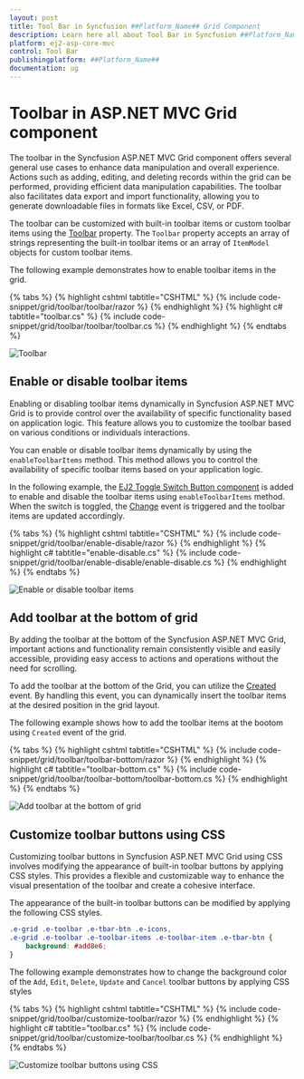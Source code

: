 ```yaml
---
layout: post
title: Tool Bar in Syncfusion ##Platform_Name## Grid Component
description: Learn here all about Tool Bar in Syncfusion ##Platform_Name## Grid component of Syncfusion Essential JS 2 and more.
platform: ej2-asp-core-mvc
control: Tool Bar
publishingplatform: ##Platform_Name##
documentation: ug
---
```


# Toolbar in ASP.NET MVC Grid component

The toolbar in the Syncfusion ASP.NET MVC Grid component offers several general use cases to enhance data manipulation and overall experience. Actions such as adding, editing, and deleting records within the grid can be performed, providing efficient data manipulation capabilities. The toolbar also facilitates data export and import functionality, allowing you to generate downloadable files in formats like Excel, CSV, or PDF. 

The toolbar can be customized with built-in toolbar items or custom toolbar items using the [Toolbar](https://help.syncfusion.com/cr/aspnetmvc-js2/syncfusion.ej2.grids.grid.html#Syncfusion_EJ2_Grids_Grid_Toolbar) property. The `Toolbar` property accepts an array of strings representing the built-in toolbar items or an array of `ItemModel` objects for custom toolbar items.

The following example demonstrates how to enable toolbar items in the grid.

{% tabs %}
{% highlight cshtml tabtitle="CSHTML" %}
{% include code-snippet/grid/toolbar/toolbar/razor %}
{% endhighlight %}
{% highlight c# tabtitle="toolbar.cs" %}
{% include code-snippet/grid/toolbar/toolbar/toolbar.cs %}
{% endhighlight %}
{% endtabs %}

![Toolbar](../images/toolbar/toolbar.png)

## Enable or disable toolbar items

Enabling or disabling toolbar items dynamically in Syncfusion ASP.NET MVC Grid is to provide control over the availability of specific functionality based on application logic. This feature allows you to customize the toolbar based on various conditions or individuals interactions. 

You can enable or disable toolbar items dynamically by using the `enableToolbarItems` method. This method allows you to control the availability of specific toolbar items based on your application logic.

In the following example, the [EJ2 Toggle Switch Button component](https://ej2.syncfusion.com/aspnetmvc/documentation/switch/getting-started) is added to enable and disable the toolbar items using `enableToolbarItems` method. When the switch is toggled, the [Change](https://help.syncfusion.com/cr/aspnetmvc-js2/Syncfusion.EJ2.Buttons.Switch.html#Syncfusion_EJ2_Buttons_Switch_Change) event is triggered and the toolbar items are updated accordingly.

{% tabs %}
{% highlight cshtml tabtitle="CSHTML" %}
{% include code-snippet/grid/toolbar/enable-disable/razor %}
{% endhighlight %}
{% highlight c# tabtitle="enable-disable.cs" %}
{% include code-snippet/grid/toolbar/enable-disable/enable-disable.cs %}
{% endhighlight %}
{% endtabs %}

![Enable or disable toolbar items](../images/toolbar/expand-toolbar.gif)

## Add toolbar at the bottom of grid

By adding the toolbar at the bottom of the Syncfusion ASP.NET MVC Grid, important actions and functionality remain consistently visible and easily accessible, providing easy access to actions and operations without the need for scrolling.

To add the toolbar at the bottom of the Grid, you can utilize the [Created](https://help.syncfusion.com/cr/aspnetmvc-js2/syncfusion.ej2.grids.grid.html#Syncfusion_EJ2_Grids_Grid_Created) event. By handling this event, you can dynamically insert the toolbar items at the desired position in the grid layout.

The following example shows how to add the toolbar items at the bootom using `Created` event of the grid.
 
{% tabs %}
{% highlight cshtml tabtitle="CSHTML" %}
{% include code-snippet/grid/toolbar/toolbar-bottom/razor %}
{% endhighlight %}
{% highlight c# tabtitle="toolbar-bottom.cs" %}
{% include code-snippet/grid/toolbar/toolbar-bottom/toolbar-bottom.cs %}
{% endhighlight %}
{% endtabs %}

![Add toolbar at the bottom of grid](../images/toolbar/toolbar-add-bottom.png)

## Customize toolbar buttons using CSS

Customizing toolbar buttons in Syncfusion ASP.NET MVC Grid using CSS involves modifying the appearance of built-in toolbar buttons by applying CSS styles. This provides a flexible and customizable way to enhance the visual presentation of the toolbar and create a cohesive interface.

The appearance of the built-in toolbar buttons can be modified by applying the following CSS styles.

```css
.e-grid .e-toolbar .e-tbar-btn .e-icons,
.e-grid .e-toolbar .e-toolbar-items .e-toolbar-item .e-tbar-btn {
    background: #add8e6;   
}
```

The following example demonstrates how to change the background color of the `Add`, `Edit`, `Delete`, `Update` and `Cancel` toolbar buttons by applying CSS styles

{% tabs %}
{% highlight cshtml tabtitle="CSHTML" %}
{% include code-snippet/grid/toolbar/customize-toolbar/razor %}
{% endhighlight %}
{% highlight c# tabtitle="toolbar.cs" %}
{% include code-snippet/grid/toolbar/customize-toolbar/toolbar.cs %}
{% endhighlight %}
{% endtabs %}

![Customize toolbar buttons using CSS](../images/toolbar/toolbar-customize.png) 